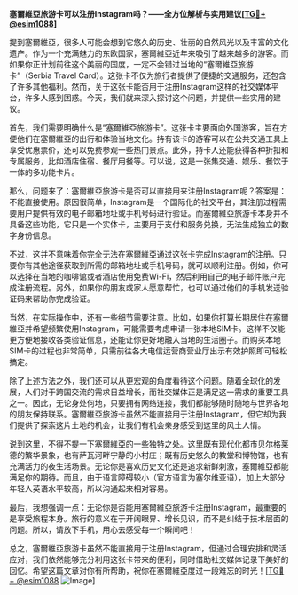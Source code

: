 **塞爾維亞旅游卡可以注册Instagram吗？——全方位解析与实用建议[[TG💪+ @esim1088](https://t.me/s/esim1088)]**

提到塞爾維亞，很多人可能会想到它悠久的历史、壮丽的自然风光以及丰富的文化遗产。作为一个充满魅力的东欧国家，塞爾維亞近年来吸引了越来越多的游客。而如果你正计划前往这个美丽的国度，一定不会错过当地的“塞爾維亞旅游卡”（Serbia Travel Card）。这张卡不仅为旅行者提供了便捷的交通服务，还包含了许多其他福利。然而，关于这张卡能否用于注册Instagram这样的社交媒体平台，许多人感到困惑。今天，我们就来深入探讨这个问题，并提供一些实用的建议。

首先，我们需要明确什么是“塞爾維亞旅游卡”。这张卡主要面向外国游客，旨在方便他们在塞爾維亞的出行和体验当地文化。持有该卡的游客可以在公共交通工具上享受优惠票价，还可以免费参观一些热门景点。此外，持卡人还能获得各种折扣和专属服务，比如酒店住宿、餐厅用餐等。可以说，这是一张集交通、娱乐、餐饮于一体的多功能卡片。

那么，问题来了：塞爾維亞旅游卡是否可以直接用来注册Instagram呢？答案是：不能直接使用。原因很简单，Instagram是一个国际化的社交平台，其注册过程需要用户提供有效的电子邮箱地址或手机号码进行验证。而塞爾維亞旅游卡本身并不具备这些功能，它只是一个实体卡，主要用于支付和服务兑换，无法生成独立的数字身份信息。

不过，这并不意味着你完全无法在塞爾維亞通过这张卡完成Instagram的注册。只要你有其他途径获取到所需的邮箱地址或手机号码，就可以顺利注册。例如，你可以选择在当地的咖啡馆或者酒店使用免费Wi-Fi，然后利用自己的电子邮件账户完成注册流程。另外，如果你的朋友或家人愿意帮忙，也可以通过他们的手机发送验证码来帮助你完成验证。

当然，在实际操作中，还有一些细节需要注意。比如，如果你打算长期居住在塞爾維亞并希望频繁使用Instagram，可能需要考虑申请一张本地SIM卡。这样不仅能更方便地接收各类验证信息，还能让你更好地融入当地的生活圈子。而购买本地SIM卡的过程也非常简单，只需前往各大电信运营商营业厅出示有效护照即可轻松搞定。

除了上述方法之外，我们还可以从更宏观的角度看待这个问题。随着全球化的发展，人们对于跨国交流的需求日益增长，而社交媒体正是满足这一需求的重要工具之一。因此，无论身处何地，只要拥有网络连接，我们都能够随时随地与世界各地的朋友保持联系。塞爾維亞旅游卡虽然不能直接用于注册Instagram，但它却为我们提供了探索这片土地的机会，让我们有机会亲身感受到这里的风土人情。

说到这里，不得不提一下塞爾維亞的一些独特之处。这里既有现代化都市贝尔格莱德的繁华景象，也有萨瓦河畔宁静的小村庄；既有历史悠久的教堂和博物馆，也有充满活力的夜生活场景。无论你是喜欢历史文化还是追求新鲜刺激，塞爾維亞都能满足你的期待。而且，由于语言障碍较小（官方语言为塞尔维亚语），加上大部分年轻人英语水平较高，所以沟通起来相对容易。

最后，我想强调一点：无论你是否能用塞爾維亞旅游卡注册Instagram，最重要的是享受旅程本身。旅行的意义在于开阔眼界、增长见识，而不是纠结于技术层面的问题。所以，请放下手机，用心去感受每一个瞬间吧！

总之，塞爾維亞旅游卡虽然不能直接用于注册Instagram，但通过合理安排和灵活应对，我们依然能够充分利用这张卡带来的便利，同时借助社交媒体记录下美好的回忆。希望这篇文章对你有所帮助，祝你在塞爾維亞度过一段难忘的时光！[[TG💪+ @esim1088](https://t.me/s/esim1088) ![Image](https://i.postimg.cc/4NQfJmqS/Snipaste-2025-05-13-00-14-12.png)]